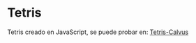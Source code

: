 # Tetris

Tetris creado en JavaScript, se puede probar en:  [Tetris-Calvus](https://tetris-calvus.netlify.app/)
